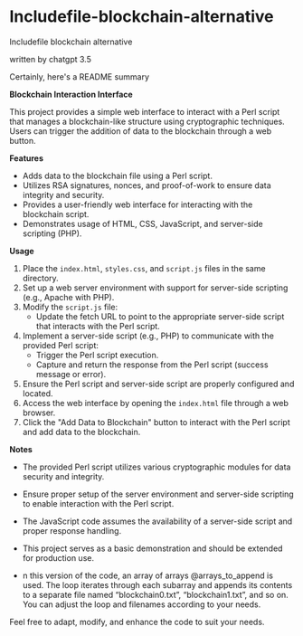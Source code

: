 # Includefile-blockchain-alternative
Includefile blockchain alternative 

written by chatgpt 3.5

Certainly, here's a README summary

**Blockchain Interaction Interface**

This project provides a simple web interface to interact with a Perl script that manages a blockchain-like structure using cryptographic techniques. Users can trigger the addition of data to the blockchain through a web button.

**Features**

- Adds data to the blockchain file using a Perl script.
- Utilizes RSA signatures, nonces, and proof-of-work to ensure data integrity and security.
- Provides a user-friendly web interface for interacting with the blockchain script.
- Demonstrates usage of HTML, CSS, JavaScript, and server-side scripting (PHP).

**Usage**

1. Place the `index.html`, `styles.css`, and `script.js` files in the same directory.
2. Set up a web server environment with support for server-side scripting (e.g., Apache with PHP).
3. Modify the `script.js` file:
   - Update the fetch URL to point to the appropriate server-side script that interacts with the Perl script.
4. Implement a server-side script (e.g., PHP) to communicate with the provided Perl script:
   - Trigger the Perl script execution.
   - Capture and return the response from the Perl script (success message or error).
5. Ensure the Perl script and server-side script are properly configured and located.
6. Access the web interface by opening the `index.html` file through a web browser.
7. Click the "Add Data to Blockchain" button to interact with the Perl script and add data to the blockchain.

**Notes**

- The provided Perl script utilizes various cryptographic modules for data security and integrity.
- Ensure proper setup of the server environment and server-side scripting to enable interaction with the Perl script.
- The JavaScript code assumes the availability of a server-side script and proper response handling.
- This project serves as a basic demonstration and should be extended for production use.

- n this version of the code, an array of arrays @arrays_to_append is used. The loop iterates through each subarray and appends its contents to a separate file named “blockchain0.txt”, “blockchain1.txt”, and so on. You can adjust the loop and filenames according to your needs.

Feel free to adapt, modify, and enhance the code to suit your needs.
